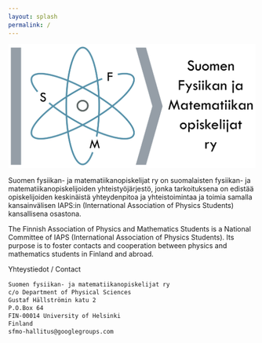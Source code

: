 ```yaml
---
layout: splash
permalink: /
---
```

![SFMO:n logo](<assets/images/SFMOlogo.svg>)

Suomen fysiikan- ja matematiikanopiskelijat ry on suomalaisten fysiikan- ja matematiikanopiskelijoiden yhteistyöjärjestö, jonka tarkoituksena on edistää opiskelijoiden keskinäistä yhteydenpitoa ja yhteistoimintaa ja toimia samalla kansainvälisen IAPS:in (International Association of Physics Students) kansallisena osastona.

The Finnish Association of Physics and Mathematics Students is a National Committee of IAPS (International Association of Physics Students). Its purpose is to foster contacts and cooperation between physics and mathematics students in Finland and abroad. 

<!-----

Yhdistyksen säännöt löytyvät sivulta: [saannot](/saannot)

SFMO ry:n hallitus: [hallitus 2023](/hallitus-2023)

Jäsenyhdistysten yhteystiedot: [jäsenet](/jasenet)

Tärkeimpänä sivuilta löytyy SFMO:n [Oodi](/oodi)

IAPS-historiaa: [SFMO:hon liittyen](/iaps-historiaa)

----->
Yhteystiedot / Contact

```
Suomen fysiikan- ja matematiikanopiskelijat ry
c/o Department of Physical Sciences
Gustaf Hällströmin katu 2
P.O.Box 64
FIN-00014 University of Helsinki
Finland
sfmo-hallitus@googlegroups.com
```
